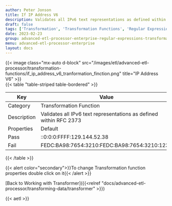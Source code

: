 ```yaml
---
author: Peter Jonson
title: If IP Address V6
description: Validates all IPv6 text representations as defined within RFC 2373
draft: false
tags: ['Transformation', 'Transformation Functions', 'Regular Expressions']
date: 2023-02-23
group: advanced-etl-processor-enterprise-regular-expressions-transformation
menu: advanced-etl-processor-enterprise
layout: docs
---
```


{{< image class="mx-auto d-block"  src="/images/etl/advanced-etl-processor/transformation-functions/if_ip_address_v6_tranformation_finction.png" title="IP Address V6" >}}
\
{{< table "table-striped table-bordered" >}}

| Key         | Value                                                              |
| ----------- | ------------------------------------------------------------------ |
| Category    | Transformation Function                                            |
| Description | Validates all IPv6 text representations as defined within RFC 2373 |
| Properties  | Default                                                            |
| Pass        | ::0:0:0:FFFF:129.144.52.38                                         |
| Fail        | FEDC:BA98:7654:3210:FEDC:BA98:7654:3210:1234                       |

{{< /table >}}

{{< alert color="secondary">}}To change Transformation function properties double click on it{{< /alert >}}

[Back to Working with Transformer]({{<relref "docs/advanced-etl-processor/transforming-data/transformer" >}})

{{< aetl >}}
